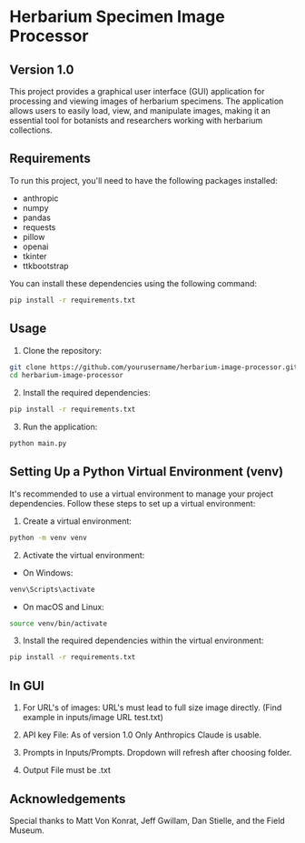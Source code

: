 
# Herbarium Specimen Image Processor
## Version 1.0

This project provides a graphical user interface (GUI) application for processing and viewing images of herbarium specimens. The application allows users to easily load, view, and manipulate images, making it an essential tool for botanists and researchers working with herbarium collections.

## Requirements

To run this project, you'll need to have the following packages installed:

- anthropic
- numpy
- pandas
- requests
- pillow
- openai
- tkinter
- ttkbootstrap

You can install these dependencies using the following command:

```bash
pip install -r requirements.txt
```

## Usage

1. Clone the repository:

```bash
git clone https://github.com/yourusername/herbarium-image-processor.git
cd herbarium-image-processor
```

2. Install the required dependencies:

```bash
pip install -r requirements.txt
```

3. Run the application:

```bash
python main.py
```

## Setting Up a Python Virtual Environment (venv)

It's recommended to use a virtual environment to manage your project dependencies. Follow these steps to set up a virtual environment:

1. Create a virtual environment:

```bash
python -m venv venv
```

2. Activate the virtual environment:

- On Windows:

```bash
venv\Scripts\activate
```

- On macOS and Linux:

```bash
source venv/bin/activate
```

3. Install the required dependencies within the virtual environment:

```bash
pip install -r requirements.txt
```

## In GUI

1. For URL's of images: URL's must lead to full size image directly. (Find example in inputs/image URL test.txt)

2. API key File: As of version 1.0 Only Anthropics Claude is usable.

3. Prompts in Inputs/Prompts.
Dropdown will refresh after choosing folder.

4. Output File must be .txt 

## Acknowledgements

Special thanks to Matt Von Konrat, Jeff Gwillam, Dan Stielle, and the Field Museum.
